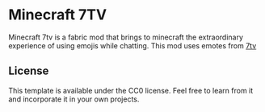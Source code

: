 # Minecraft 7TV

Minecraft 7tv is a fabric mod that brings to minecraft the extraordinary experience of using emojis while chatting. This mod uses emotes from [7tv](https:\\https://7tv.app/emotes?sortBy=popularity&page=0)

## License

This template is available under the CC0 license. Feel free to learn from it and incorporate it in your own projects.
